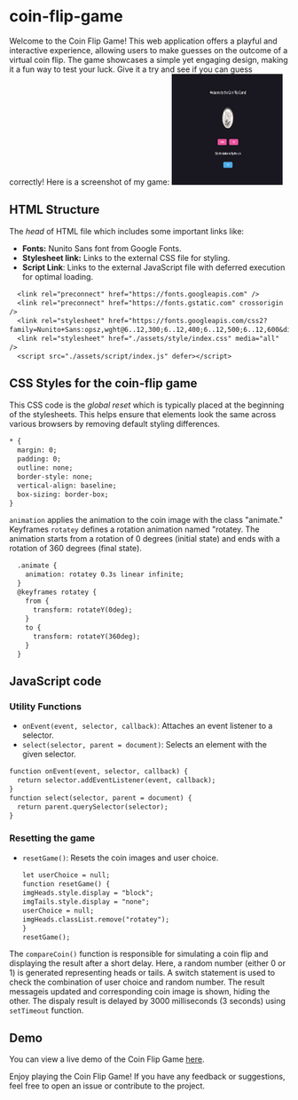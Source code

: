 # coin-flip-game
Welcome to the Coin Flip Game! This web application offers a playful and interactive experience, allowing users to make guesses on the outcome of a virtual coin flip. The game showcases a simple yet engaging design, making it a fun way to test your luck. Give it a try and see if you can guess correctly!
Here is a screenshot of my game:
<img src="./assets/img/coin-flip-ss.png" alt="Coin Flip Game" width="200" height="200">


## HTML Structure
The *head* of HTML file which includes some important links like:
- **Fonts:** Nunito Sans font from Google Fonts.
- **Stylesheet link:** Links to the external CSS file for styling.
- **Script Link**: Links to the external JavaScript file with deferred execution for optimal loading.
```
  <link rel="preconnect" href="https://fonts.googleapis.com" />
  <link rel="preconnect" href="https://fonts.gstatic.com" crossorigin />
  <link rel="stylesheet" href="https://fonts.googleapis.com/css2?family=Nunito+Sans:opsz,wght@6..12,300;6..12,400;6..12,500;6..12,600&display=swap"/>
  <link rel="stylesheet" href="./assets/style/index.css" media="all" />
  <script src="./assets/script/index.js" defer></script>
```

## CSS Styles for the coin-flip game
This CSS code is the *global reset* which is typically placed at the beginning of the stylesheets. This helps ensure that elements look the same across various browsers by removing default styling differences.
```
* {
  margin: 0;
  padding: 0;
  outline: none;
  border-style: none;
  vertical-align: baseline;
  box-sizing: border-box;
}
```

`animation` applies the animation to the coin image with the class "animate."
Keyframes `rotatey` defines a rotation animation named "rotatey. The animation starts from a rotation of 0 degrees (initial state) and ends with a rotation of 360 degrees (final state).
```
  .animate {
    animation: rotatey 0.3s linear infinite;
  }
  @keyframes rotatey {
    from {
      transform: rotateY(0deg);
    }
    to {
      transform: rotateY(360deg);
    }
  }
```

## JavaScript code
### Utility Functions
- `onEvent(event, selector, callback)`: Attaches an event listener to a selector.
- `select(selector, parent = document)`: Selects an element with the given selector.
```
function onEvent(event, selector, callback) {
  return selector.addEventListener(event, callback);
}
function select(selector, parent = document) {
  return parent.querySelector(selector);
}
```
### Resetting the game
- `resetGame()`: Resets the coin images and user choice.
  ```
  let userChoice = null;
  function resetGame() {
  imgHeads.style.display = "block";
  imgTails.style.display = "none";
  userChoice = null;
  imgHeads.classList.remove("rotatey");
  }
  resetGame();
  ```

The `compareCoin()` function is responsible for simulating a coin flip and displaying the result after a short delay. Here, a random number (either 0 or 1) is generated representing heads or tails. A switch statement is used to check the combination of user choice and random number. The result messageis updated and corresponding coin image is shown, hiding the other. The dispaly result is delayed by 3000 milliseconds (3 seconds) using `setTimeout` function.

## Demo
You can view a live demo of the Coin Flip Game [here](https://gurlinkaur23.github.io/coin-flip-game/).

Enjoy playing the Coin Flip Game! If you have any feedback or suggestions, feel free to open an issue or contribute to the project.



